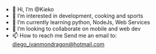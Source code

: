- 👋 Hi, I’m @Kieko
- 👀 I’m interested in development, cooking and sports
- 🌱 I’m currently learning python, NodeJs, Web Services
- 💞️ I’m looking to collaborate on mobile and web dev
- 📫 How to reach me Send me an email to: diego_ivanmondragon@hotmail.com
